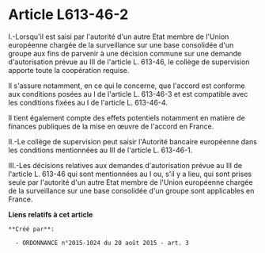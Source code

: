 # Article L613-46-2

I.-Lorsqu'il est saisi par l'autorité d'un autre Etat membre de l'Union européenne chargée de la surveillance sur une base
consolidée d'un groupe aux fins de parvenir à une décision commune sur une demande d'autorisation prévue au III de l'article
L. 613-46, le collège de supervision apporte toute la coopération requise. 

Il s'assure notamment, en ce qui le concerne, que l'accord est conforme aux conditions posées au I de l'article L. 613-46-3
et est compatible avec les conditions fixées au I de l'article L. 613-46-4. 

Il tient également compte des effets potentiels notamment en matière de finances publiques de la mise en œuvre de l'accord en
France. 

II.-Le collège de supervision peut saisir l'Autorité bancaire européenne dans les conditions mentionnées au III de l'article
L. 613-46-1. 

III.-Les décisions relatives aux demandes d'autorisation prévue au III de l'article L. 613-46 qui sont mentionnées au I ou,
s'il y a lieu, qui sont prises seule par l'autorité d'un autre Etat membre de l'Union européenne chargée de la surveillance
sur une base consolidée d'un groupe sont applicables en France.

**Liens relatifs à cet article**

	**Créé par**:

	  - ORDONNANCE n°2015-1024 du 20 août 2015 - art. 3
